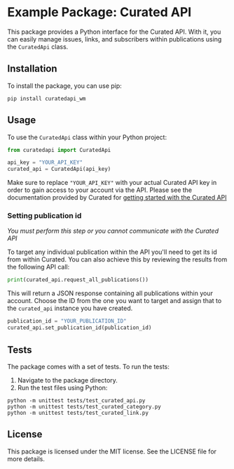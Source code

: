 # Example Package: Curated API

This package provides a Python interface for the Curated API. With it, you can easily manage issues, links, and subscribers within publications using the `CuratedApi` class.

## Installation

To install the package, you can use pip:

```
pip install curatedapi_wm
```

## Usage

To use the `CuratedApi` class within your Python project:

```python
from curatedapi import CuratedApi

api_key = "YOUR_API_KEY"
curated_api = CuratedApi(api_key)
```

Make sure to replace `"YOUR_API_KEY"` with your actual Curated API key in order to gain access to your account via the API. Please see the documentation provided by Curated for [getting started with the Curated API](https://support.curated.co/help/getting-started-with-the-api)

### Setting publication id

_You must perform this step or you cannot communicate with the Curated API_

To target any individual publication within the API you'll need to get its id from within Curated. You can also achieve this by reviewing the results from the following API call:

```python
print(curated_api.request_all_publications())
```

This will return a JSON response containing all publications within your account. Choose the ID from the one you want to target and assign that to the `curated_api` instance you have created.

```python
publication_id = "YOUR_PUBLICATION_ID"
curated_api.set_publication_id(publication_id)
```

###

## Tests

The package comes with a set of tests. To run the tests:

1. Navigate to the package directory.
2. Run the test files using Python:

```
python -m unittest tests/test_curated_api.py
python -m unittest tests/test_curated_category.py
python -m unittest tests/test_curated_link.py
```

## License

This package is licensed under the MIT license. See the LICENSE file for more details.
